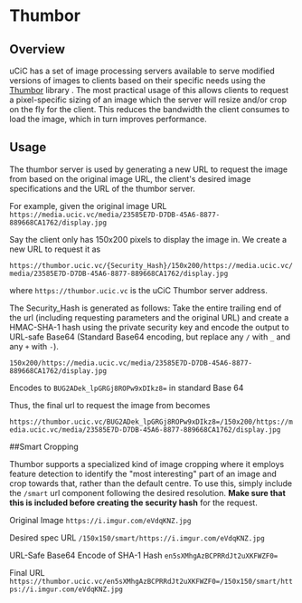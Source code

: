 # Thumbor 

## Overview

uCiC has a set of image processing servers available to serve modified versions of images to clients based on their specific needs using the [Thumbor](https://thumbor.readthedocs.io/en/latest/index.html) library . The most practical usage of this allows clients to request a pixel-specific sizing of an image which the server will resize and/or crop on the fly for the client. This reduces the bandwidth the client consumes to load the image, which in turn improves performance.

## Usage

The thumbor server is used by generating a new URL to request the image from based on the original image URL, the client's desired image specifications and the URL of the thumbor server.

For example, given the original image URL
`https://media.ucic.vc/media/23585E7D-D7DB-45A6-8877-889668CA1762/display.jpg`

Say the client only has 150x200 pixels to display the image in. We create a new URL to request it as

`https://thumbor.ucic.vc/{Security_Hash}/150x200/https://media.ucic.vc/media/23585E7D-D7DB-45A6-8877-889668CA1762/display.jpg`

where `https://thumbor.ucic.vc` is the uCiC Thumbor server address.

The Security_Hash is generated as follows:
Take the entire trailing end of the url (including requesting parameters and the original URL) and create a HMAC-SHA-1 hash using the private security key and encode the output to URL-safe Base64 (Standard Base64 encoding, but replace any `/` with `_` and any `+` with `-`).

`150x200/https://media.ucic.vc/media/23585E7D-D7DB-45A6-8877-889668CA1762/display.jpg`

Encodes to `BUG2ADek_lpGRGj8ROPw9xDIkz8=` in standard Base 64

Thus, the final url to request the image from becomes

`https://thumbor.ucic.vc/BUG2ADek_lpGRGj8ROPw9xDIkz8=/150x200/https://media.ucic.vc/media/23585E7D-D7DB-45A6-8877-889668CA1762/display.jpg`



##Smart Cropping

Thumbor supports a specialized kind of image cropping where it employs feature detection to identify the "most interesting" part of an image and crop towards that, rather than the default centre. To use this, simply include the `/smart` url component following the desired resolution. **Make sure that this is included before creating the security hash** for the request.

Original Image `https://i.imgur.com/eVdqKNZ.jpg`

Desired spec URL `/150x150/smart/https://i.imgur.com/eVdqKNZ.jpg`

URL-Safe Base64 Encode of SHA-1 Hash `en5sXMhgAzBCPRRdJt2uXKFWZF0=`

Final URL `https://thumbor.ucic.vc/en5sXMhgAzBCPRRdJt2uXKFWZF0=/150x150/smart/https://i.imgur.com/eVdqKNZ.jpg`